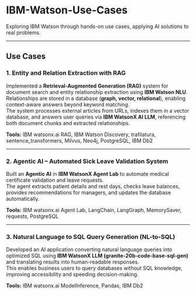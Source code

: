 # IBM-Watson-Use-Cases

Exploring IBM Watson through hands-on use cases, applying AI solutions to real problems.

---

## Use Cases

### 1. Entity and Relation Extraction with RAG
Implemented a **Retrieval-Augmented Generation (RAG)** system for document search and entity relationship extraction using **IBM Watson NLU**.  
Relationships are stored in a database (**graph, vector, relational**), enabling context-aware answers beyond keyword matching.  
The system processes external articles from URLs, indexes them in a vector database, and answers user queries via **IBM WatsonX AI LLM**, referencing both document chunks and extracted relationships.  

**Tools:** IBM watsonx.ai RAG, IBM Watson Discovery, trafilatura, sentence_transformers, Milvus, Neo4j, PostgreSQL, IBM Db2  

---

### 2. Agentic AI – Automated Sick Leave Validation System
Built an **Agentic AI** in **IBM WatsonX Agent Lab** to automate medical certificate validation and leave requests.  
The agent extracts patient details and rest days, checks leave balances, provides recommendations for managers, and updates the database automatically.  

**Tools:** IBM watsonx.ai Agent Lab, LangChain, LangGraph, MemorySaver, requests, PostgreSQL  

---

### 3. Natural Language to SQL Query Generation (NL-to-SQL)
Developed an AI application converting natural language queries into optimized SQL using **IBM WatsonX LLM (granite-20b-code-base-sql-gen)** and translating results into human-readable responses.  
This enables business users to query databases without SQL knowledge, improving accessibility and speeding decision-making.  

**Tools:** IBM watsonx.ai ModelInference, Pandas, IBM Db2  
